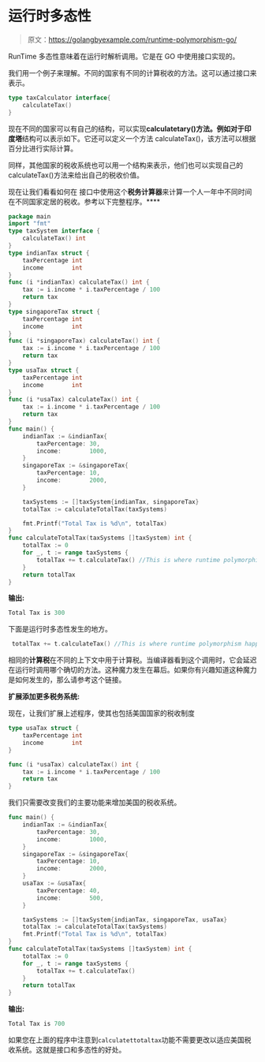 # 运行时多态性

> 原文：<https://golangbyexample.com/runtime-polymorphism-go/>

RunTime 多态性意味着在运行时解析调用。它是在 GO 中使用接口实现的。

我们用一个例子来理解。不同的国家有不同的计算税收的方法。这可以通过接口来表示。

```go
type taxCalculator interface{
    calculateTax()
}
```

现在不同的国家可以有自己的结构，可以实现**calculatetary()**方法。例如对于**印度塔**结构可以表示如下。它还可以定义一个方法 calculateTax()，该方法可以根据百分比进行实际计算。

同样，其他国家的税收系统也可以用一个结构来表示，他们也可以实现自己的 calculateTax()方法来给出自己的税收价值。

现在让我们看看如何在 接口中使用这个**税务计算器**来计算一个人一年中不同时间在不同国家定居的税收。参考以下完整程序。****

```go
package main
import "fmt"
type taxSystem interface {
    calculateTax() int
}
type indianTax struct {
    taxPercentage int
    income        int
}
func (i *indianTax) calculateTax() int {
    tax := i.income * i.taxPercentage / 100
    return tax
}
type singaporeTax struct {
    taxPercentage int
    income        int
}
func (i *singaporeTax) calculateTax() int {
    tax := i.income * i.taxPercentage / 100
    return tax
}
type usaTax struct {
    taxPercentage int
    income        int
}
func (i *usaTax) calculateTax() int {
    tax := i.income * i.taxPercentage / 100
    return tax
}
func main() {
    indianTax := &indianTax{
        taxPercentage: 30,
        income:        1000,
    }
    singaporeTax := &singaporeTax{
        taxPercentage: 10,
        income:        2000,
    }

    taxSystems := []taxSystem{indianTax, singaporeTax}
    totalTax := calculateTotalTax(taxSystems)

    fmt.Printf("Total Tax is %d\n", totalTax)
}
func calculateTotalTax(taxSystems []taxSystem) int {
    totalTax := 0
    for _, t := range taxSystems {
        totalTax += t.calculateTax() //This is where runtime polymorphism happens
    }
    return totalTax
}
```

**输出:**

```go
Total Tax is 300
```

下面是运行时多态性发生的地方。

```go
 totalTax += t.calculateTax() //This is where runtime polymorphism happens
```

相同的**计算税**在不同的上下文中用于计算税。当编译器看到这个调用时，它会延迟在运行时调用哪个确切的方法。这种魔力发生在幕后。如果你有兴趣知道这种魔力是如何发生的，那么请参考这个链接。

**扩展添加更多税务系统:**

现在，让我们扩展上述程序，使其也包括美国国家的税收制度

```go
type usaTax struct {
    taxPercentage int
    income        int
}

func (i *usaTax) calculateTax() int {
    tax := i.income * i.taxPercentage / 100
    return tax
}
```

我们只需要改变我们的主要功能来增加美国的税收系统。

```go
func main() {
    indianTax := &indianTax{
        taxPercentage: 30,
        income:        1000,
    }
    singaporeTax := &singaporeTax{
        taxPercentage: 10,
        income:        2000,
    }
    usaTax := &usaTax{
        taxPercentage: 40,
        income:        500,
    }

    taxSystems := []taxSystem{indianTax, singaporeTax, usaTax}
    totalTax := calculateTotalTax(taxSystems)
    fmt.Printf("Total Tax is %d\n", totalTax)
}
func calculateTotalTax(taxSystems []taxSystem) int {
    totalTax := 0
    for _, t := range taxSystems {
        totalTax += t.calculateTax()
    }
    return totalTax
}
```

**输出:**

```go
Total Tax is 700
```

如果您在上面的程序中注意到`calculatettotaltax`功能不需要更改以适应美国税收系统。这就是接口和多态性的好处。